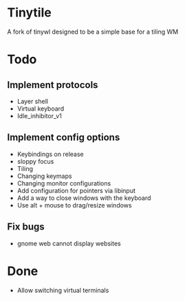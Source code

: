 # Tinytile
A fork of tinywl designed to be a simple base for a tiling WM

# Todo
## Implement protocols
 - Layer shell
 - Virtual keyboard
 - Idle_inhibitor_v1
## Implement config options
 - Keybindings on release
 - sloppy focus
 - Tiling
 - Changing keymaps
 - Changing monitor configurations
 - Add configuration for pointers via libinput
 - Add a way to close windows with the keyboard
 - Use alt + mouse to drag/resize windows
## Fix bugs
 - gnome web cannot display websites
# Done
  - Allow switching virtual terminals
